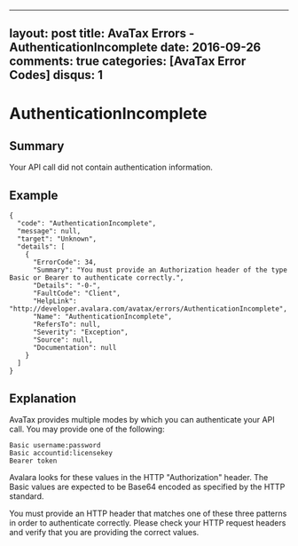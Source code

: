 
---
layout: post
title: AvaTax Errors - AuthenticationIncomplete
date: 2016-09-26
comments: true
categories: [AvaTax Error Codes]
disqus: 1
---

# AuthenticationIncomplete

## Summary

Your API call did not contain authentication information.

## Example

    {
      "code": "AuthenticationIncomplete",
      "message": null,
      "target": "Unknown",
      "details": [
        {
          "ErrorCode": 34,
          "Summary": "You must provide an Authorization header of the type Basic or Bearer to authenticate correctly.",
          "Details": "-0-",
          "FaultCode": "Client",
          "HelpLink": "http://developer.avalara.com/avatax/errors/AuthenticationIncomplete",
          "Name": "AuthenticationIncomplete",
          "RefersTo": null,
          "Severity": "Exception",
          "Source": null,
          "Documentation": null
        }
      ]
    }

## Explanation

AvaTax provides multiple modes by which you can authenticate your API call.  You may provide one of the following:

	Basic username:password
	Basic accountid:licensekey
	Bearer token

Avalara looks for these values in the HTTP "Authorization" header.  The Basic values are expected to be Base64 encoded as specified by the HTTP standard.

You must provide an HTTP header that matches one of these three patterns in order to authenticate correctly.  Please check your HTTP request headers and verify that you are providing the correct values.
